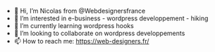 - 👋 Hi, I’m Nicolas from @Webdesignersfrance
- 👀 I’m interested in e-business - wordpress developpement - hiking
- 🌱 I’m currently learning wordpress hooks
- 💞️ I’m looking to collaborate on wordpress developpements
- 📫 How to reach me: https://web-designers.fr/

<!---
nicolas-wd-developpement/nicolas-wd-developpement is a ✨ special ✨ repository because its `README.md` (this file) appears on your GitHub profile.
You can click the Preview link to take a look at your changes.
--->
